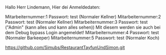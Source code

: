Hallo Herr Lindemann,
Hier dei Anmeldedaten:

Mitarbeiternummer:1 Passwort: test (Normaler Kellner)
Mitarbeiternummer:2 Passwort: test (Normaler Kellner)
Mitarbeiternummer:3 Passwort: test ("Admin" (kann alles und kann alles sehen)) Mit diesem werden sie auch bei dem Debug bypass Login angemeldet!
Mitarbeiternummer:4 Passwort: test (Normaler Barkeeper)
Mitarbeiternummer:5 Passwort: test (Normaler Koch)

https://github.com/Simubs/RestaurantTayfunUndSimon.git

